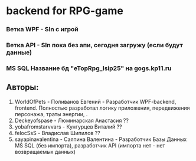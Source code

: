 # backend for RPG-game
### Ветка WPF - Sln с игрой
### Ветка API - Sln пока без апи, сегодня загружу (если будут данные)
### MS SQL Название бд "eTopRpg_Isip25" на gogs.kp11.ru

## Авторы: 
1. WorldOfPets - Поливанов Евгений - Разработчик WPF-backend, frontend. Полностью разработал логику приложения, передвижения персонажа, траты энергии, .
2. Deckeyofspase - Люминарская Анастасия ??
3. yobafromstarvvars - Кунгурцев Виталий ??
4. felocSsS - Владислав Шипилов ??
5. sayapinavalentina - Саяпина Валентина - Разработчик Базы Данных MS SQL (без импорта), разработчик API (импорта нет - нет возвращаемых данных)
